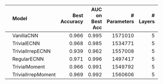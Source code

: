 |    | Model              |   Best Accuracy |   AUC on Best Acc |   # Parameters |   # Layers |   Stage 1 Channels |
|:---|:-------------------|----------------:|------------------:|---------------:|-----------:|-------------------:|
|    | VanillaCNN         |           0.966 |             0.995 |        1571010 |          5 |                 32 |
|    | TrivialECNN        |           0.968 |             0.985 |        1534771 |          5 |                 67 |
|    | TrivialIrrepECNN   |           0.939 |             0.962 |        1557008 |          5 |                 62 |
|    | RegularECNN        |           0.971 |             0.996 |        1497417 |          5 |                 29 |
|    | TrivialMoment      |           0.966 |             0.991 |        1549792 |          5 |                 55 |
|    | TrivialIrrepMoment |           0.969 |             0.992 |        1560606 |          5 |                 59 |